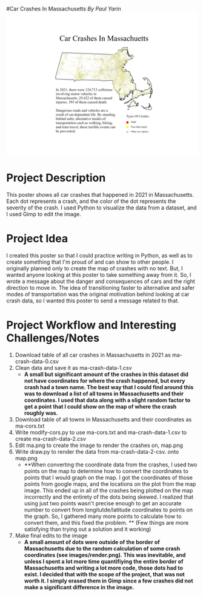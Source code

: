 #Car Crashes In Massachusetts
*By Paul Yarin*
![map of massachusetts car crashes in 2021](/final.png)
# Project Description
This poster shows all car crashes that happened in 2021 in Massachusetts. Each dot represents a crash, and the color of the dot represents the severity of the crash.
I used Python to visualize the data from a dataset, and I used Gimp to edit the image.

# Project Idea
I created this poster so that I could practice writing in Python, as well as to create something that I'm proud of and can show to other people. I originally planned only
to create the map of crashes with no text. But, I wanted anyone looking at this poster to take something away from it. So, I wrote a message about
the danger and consequences of cars and the right direction to move in. The idea of transitioning faster to alternative and safer modes of transportation was 
the original motivation behind looking at car crash data, so I wanted this poster to send a message related to that.

# Project Workflow and Interesting Challenges/Notes
1. Download table of all car crashes in Massachusetts in 2021 as ma-crash-data-0.csv
3. Clean data and save it as ma-crash-data-1.csv
   - **A small but significant amount of the crashes in this dataset did not have coordinates for where the crash happened, but every crash had a town name. The best way that I could find around this was to download a list of all towns in Massachusetts and their coordinates. I used that data along with a slight random factor to get a point that I could show on the map of where the crash roughly was.**
5. Download table of all towns in Massachusetts and their coordinates as ma-cors.txt
6. Write modify-cors.py to use ma-cors.txt and ma-crash-data-1.csv to create ma-crash-data-2.csv
7. Edit ma.png to create the image to render the crashes on, map.png
8. Write draw.py to render the data from ma-crash-data-2-csv. onto map.png
   - **When converting the coordinate data from the crashes, I used two points on the map to determine how to convert the coordinates to points that I would graph on the map. I got the coordinates of those points from google maps, and the locations on the plot from the map image. This ended up in all of the crashes being plotted on the map incorrectly and the entirety of the dots being skewed. I realized that using just two points wasn't precise enough to get an accurate number to convert from longitutde/latitude coordinates to points on the graph. So, I gathered many more points to calculate how to convert them, and this fixed the problem. ** (Few things are more satisfying than trying out a solution and it working)
10. Make final edits to the image
    - **A small amount of dots were outside of the border of Massachusetts due to the random calculation of some crash coordinates (see images/render.png). This was inevitable, and unless I spent a lot more time quantifiying the entire border of Massachusetts and writing a lot more code, those dots had to exist. I decided that with the scope of the project, that was not worth it. I simply erased them in Gimp since a few crashes did not make a significant difference in the image.**
